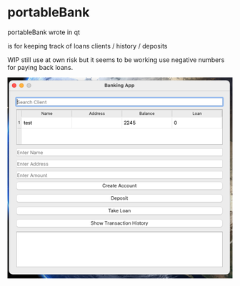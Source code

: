 # portableBank
portableBank wrote in qt

is for keeping track of loans clients / history / deposits
 
WIP still use at own risk but it seems to be working use negative numbers for paying back loans.

![ScreenShot](./ss.png)

